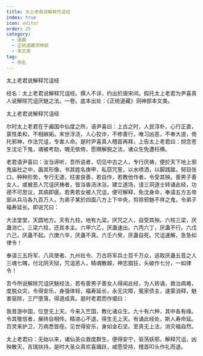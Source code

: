 ```yaml
---
title: 太上老君说解释咒诅经
index: true
icon: editor
order: 25
category:
  - 道藏
  - 正统道藏洞神部
  - 本文类
tag:
  - 佚名
---
```


太上老君说解释咒诅经  

经名：太上老君说解释咒诅经。撰人不详，约出於唐宋间。假托太上老君为尹喜真人说解除咒诅厌魅之法。一卷。底本出处：《正统道藏》洞神部本文类。  

太上老君说解释咒诅经  

尔时太上老君在于阗国中仙度之所，语尹喜曰：上古之时，人民淳朴，心行正直，禀性柔和，不相嫉妬。末世浮浇，人心狡诈，不修善行，唯习凶恶，不奉大道，倚托邪神，作法咒诅，专害人命。是时尹喜真人稽首再拜，上告太上老君曰：悯念苍生沈沦下鬼，魂被考劾，魄无依倚，愿赐解脱之法，诸众生免遭枉横。  

老君语尹喜曰：汝当谛听，吾所说者，切见中古之人，专行厌祷，便於天下地上邪鬼庙社之中，画其形像，书其姓名庚甲，私窃咒誓，以水喷洒，以脚践踏，努目张口，种种形势，专行无道，枉害良善，若自作，若教他作者，令受其殃。善男子善女人，或被恶人咒诅厌祷者，皆当香汤沐浴，建立道场，请三洞道士转诵此经，功德不可思议，其病即瘥。若男若女被人咒诅，便可解释，免沈身命，奉请五方五帝部从兵马各九百万人，为弟子某於四面八方上下中央，剪除邪魅不祥之鬼，令弟子福寿延长。即说咒曰：  

大法堂堂，天圆地方。天有九柱，地有九梁。厌咒之人，自受其殃。六柱三梁，厌蛊消亡。三梁六柱，还其本主。六甲六乙，厌蛊速出。六丙六丁，厌蛊不行。六戊六己，厌蛊不起。六庚六辛，厌蛊不真。六壬六癸，厌蛊自死。咒诅速解，急急如律令！  

奉请三五将军、八风使者、九州社令、万古将军兵士百千万众，追取厌蛊五音之人三魂七魄，付北阴天狱，咒诅恶人，精魂散越，神志猖狂，头破作七分，一如律令！  

吾今所说解除咒诅厌魅经法，若有善男子善女人得闻此经，为人转诵，救治病难，度脱众灾，令得安乐，身强体轻，福寿延长，永无灾障，冤家债主，速蒙消释，魅害驱除，三尸堕落，得道成真。是时老君而作偈曰：  

我昔游中国，位登无上天。今来入竺国，教化诸众生。九十有六种，其中各有缘。令其敬信者，展转自相传。精进心不退，得生无上天。有诵此经处，斯人寿命延。百灵来护卫，万病悉皆痊。见世得安乐，身如金石坚。至真无上法，消灾福自然。  

太上老君曰：无始以来，诸仙圣众救度群生，便得安宁，驱荡妖邪，解释咒诅，凶殃散灭，吉瑞扶持。是时大圣众真欢喜踊跃，咸愿受持，稽首叩头作礼而退。  
